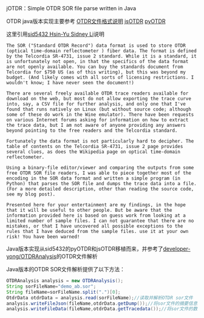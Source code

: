 jOTDR：Simple OTDR SOR file parse written in Java 

OTDR java版本实现主要参考
[OTDR文件格式说明](https://github-wiki-see.page/m/sid5432/pubOTDR/wiki/The-OTDR-%28Optical-Time-Domain-Reflectometer%29-Data-Format)
[jsOTDR](https://github.com/sid5432/jsOTDR)
[pyOTDR](https://github.com/sid5432/pyOTDR)

这里引用[sid5432 Hsin-Yu Sidney Li](https://github.com/sid5432/)说明
```text
The SOR ("Standard OTDR Record") data format is used to store OTDR (optical time-domain reflectometer ) fiber data. The format is defined by the Telcordia SR-4731, issue 2 standard. While it is a standard, it is unfortunately not open, in that the specifics of the data format are not openly available. You can buy the standards document from Telcordia for $750 US (as of this writing), but this was beyond my budget. (And likely comes with all sorts of licensing restrictions. I wouldn't know; I have never seen the document!)

There are several freely available OTDR trace readers available for download on the web, but most do not allow exporting the trace curve into, say, a CSV file for further analysis, and only one that I've found that runs natively on Linux (but without source code; although some of these do work in the Wine emulator). There have been requests on various Internet forums asking for information on how to extract the trace data, but I am not aware of anyone providing any answers beyond pointing to the free readers and the Telcordia standard.

Fortunately the data format is not particularly hard to decipher. The table of contents on the Telcordia SR-4731, issue 2 page provides several clues, as does the Wikipedia page on optical time-domain reflectometer.

Using a binary-file editor/viewer and comparing the outputs from some free OTDR SOR file readers, I was able to piece together most of the encoding in the SOR data format and written a simple program (in Python) that parses the SOR file and dumps the trace data into a file. (For a more detailed description, other than reading the source code, see my blog post).

Presented here for your entertainment are my findings, in the hope that it will be useful to other people. But be aware that the information provided here is based on guess work from looking at a limited number of sample files. I can not guarantee that there are no mistakes, or that I have uncovered all possible exceptions to the rules that I have deduced from the sample files. use it at your own risk! You have been warned!

```
Java版本实现从sid5432的pyOTDR和jsOTDR移植而来，并参考了[developer-yong/OTDRAnalysis](https://github.com/developer-yong/OTDRAnalysis)的OTDR文件解析

Java版本的OTDR SOR文件解析提供了以下方法：

```java
OTDRAnalysis analysis = new OTDRAnalysis();
String sorFileName="demo_ab.sor";
String fileName=sorFileName.split(".")[0];
OtdrData otdrData = analysis.read(sorFileName);//读取并解析OTDR sor文件
analysis.writeFileJson(fileName,otdrData.getDump());//将sor文件的摘要信息写入json文件
analysis.writeFileData(fileName,otdrData.getTracedata());//将sor文件的数据写入data文件,这里采用逗号分割
```


